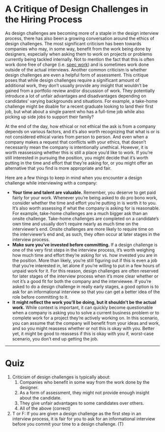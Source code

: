 
# A Critique of Design Challenges in the Hiring Process

As design challenges are becoming more of a staple in the design interview process, there has also been a growing conversation around the ethics of design challenges. The most significant criticism has been towards companies who may, in some way, benefit from the work being done by designers, especially when asking them to work on projects or problems currently being tackled internally. Not to mention the fact that this is often work done free of charge (i.e. [spec work](https://www.nospec.com/)) and is sometimes work done outside of the actual interviews. Another common criticism is whether design challenges are even a helpful form of assessment. This critique poses that while design challenges require a significant amount of additional work, they don’t usually provide any insight that wouldn’t be gained from a portfolio review and/or discussion of work. They potentially introduce a lot of unfair advantages and disadvantages depending on candidates’ varying backgrounds and situations. For example, a take-home challenge might be doable for a recent graduate looking to land their first job, but what about a single parent who has a full-time job while also picking up side jobs to support their family?

At the end of the day, how ethical or not ethical the ask is from a company depends on various factors, and it’s also worth recognizing that what is or is not considered ethical varies from person to person. And even when a company makes a request that conflicts with your ethics, that doesn’t necessarily mean the company is intentionally unethical. However, it is worth reassessing whether this is still a place you’d like to work. If you’re still interested in pursuing the position, you might decide that it’s worth putting in the time and effort that they’re asking for, or you might offer an alternative that you find is more appropriate and fair. 

Here are a few things to keep in mind when you encounter a design challenge while interviewing with a company:
- **Your time and talent are valuable.** Remember, you deserve to get paid fairly for your work. Whenever you’re being asked to do pro bono work, consider whether the time and effort you’re putting in is worth it to you. It’s also worth assessing if what the company is asking for is reasonable. For example, take-home challenges are a much bigger ask than an onsite challenge. Take-home challenges are completed on a candidate’s own time and usually don’t require nearly as much time on the interviewer’s end. Onsite challenges are more likely to require time on the interviewer’s end and, as such, they often occur at later stages in the interview process. 
- **Make sure you’ve invested before committing.** If a design challenge is one of the very first steps in the interview process, it’s worth weighing how much time and effort they’re asking for vs. how invested you are in the position. More than likely, you’re still figuring out if this is even a job that you’re interested in, let alone if you’re willing to put in a few hours of unpaid work for it. For this reason, design challenges are often reserved for later stages of the interview process when it’s more clear whether or not it’s a good fit for both the company and the interviewee. If you’re asked to do a design challenge in really early stages, a good option is to ask for an informational interview so that you can get a better idea of the role before committing to it.
- **It might reflect the work you’ll be doing, but it shouldn’t be the actual work.** While context is important, it can quickly become questionable when a company is asking you to solve a current business problem or to complete work for a project they’re actively working on. In this scenario, you can assume that the company will benefit from your ideas and work, and so you might reassess whether or not this is okay with you. Better yet, it might be good to reassess if this is okay with you if, worst-case scenario, you don’t end up getting the job.

---
# Quiz
1. Criticism of design challenges is typically about: 
	1. Companies who benefit in some way from the work done by the designer. 
	2. As a form of assessment, they might not provide enough insight about the candidate. 
	3. They give unfair advantages to some candidates over others. 
	4. All of the above (correct)
2. T or F: If you are given a design challenge as the first step in an interview process, it is fair for you to ask for an informational interview before you commit your time to a design challenge. (T)